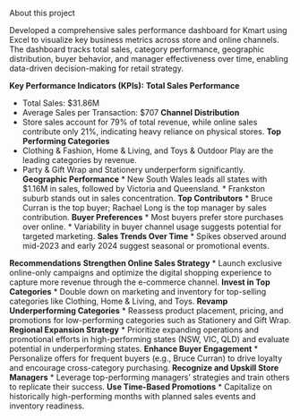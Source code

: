 About this project

Developed a comprehensive sales performance dashboard for Kmart using Excel to visualize key business metrics across store and online channels. The dashboard tracks total sales, category performance, geographic distribution, buyer behavior, and manager effectiveness 
over time, enabling data-driven decision-making for retail strategy.

**Key Performance Indicators (KPIs):**
**Total Sales Performance**
   * Total Sales: $31.86M
   * Average Sales per Transaction: $707
**Channel Distribution**
   * Store sales account for 79% of total revenue, while online sales contribute only 21%, indicating heavy reliance on physical stores.
**Top Performing Categories**
   * Clothing & Fashion, Home & Living, and Toys & Outdoor Play are the leading categories by revenue.
   * Party & Gift Wrap and Stationery underperform significantly.
**Geographic Performance**
    * New South Wales leads all states with $1.16M in sales, followed by Victoria and Queensland.
    * Frankston suburb stands out in sales concentration.
**Top Contributors**
    * Bruce Curran is the top buyer; Rachael Long is the top manager by sales contribution.
**Buyer Preferences**
    * Most buyers prefer store purchases over online.
    * Variability in buyer channel usage suggests potential for targeted marketing.
**Sales Trends Over Time**
    * Spikes observed around mid-2023 and early 2024 suggest seasonal or promotional events.

**Recommendations**
**Strengthen Online Sales Strategy**
    * Launch exclusive online-only campaigns and optimize the digital shopping experience to capture more revenue through the e-commerce channel.
**Invest in Top Categories**
    * Double down on marketing and inventory for top-selling categories like Clothing, Home & Living, and Toys.
**Revamp Underperforming Categories**
    * Reassess product placement, pricing, and promotions for low-performing categories such as Stationery and Gift Wrap.
**Regional Expansion Strategy**
    * Prioritize expanding operations and promotional efforts in high-performing states (NSW, VIC, QLD) and evaluate potential in underperforming states.
**Enhance Buyer Engagement**
    * Personalize offers for frequent buyers (e.g., Bruce Curran) to drive loyalty and encourage cross-category purchasing.
**Recognize and Upskill Store Managers**
    * Leverage top-performing managers’ strategies and train others to replicate their success.
**Use Time-Based Promotions**
    * Capitalize on historically high-performing months with planned sales events and inventory readiness.
